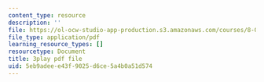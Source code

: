 ```yaml
---
content_type: resource
description: ''
file: https://ol-ocw-studio-app-production.s3.amazonaws.com/courses/8-01sc-classical-mechanics-fall-2016/5eb9adeee43f9025d6ce5a4b0a51d574_prCwfSiWuq0.pdf
file_type: application/pdf
learning_resource_types: []
resourcetype: Document
title: 3play pdf file
uid: 5eb9adee-e43f-9025-d6ce-5a4b0a51d574
---
```

